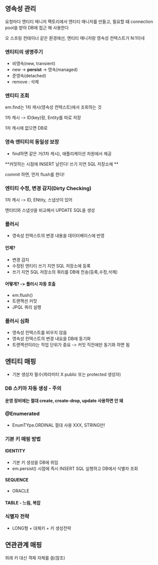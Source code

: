 ## 영속성 관리



요청마다 엔티티 메니저 팩토리에서 엔티티 매니저를 만들고, 필요할 떄 connection pool을 받아 DB에 접근 해 사용한다



오 스프링 컨테이너 같은 환경에선, 엔티티 매니저랑 영속성 컨텍스트가 N:1이네



### 엔티티의 생명주기

- 비영속(new, transient)
- new -> **persist** -> 영속(managed)
- 준영속(detached)
- remove : 삭제



### 엔티티 조회

em.find는 1차 캐시(영속성 컨텍스트)에서 조회하는 것

1차 캐시 -> ID(key)랑, Entity를 따로 저장

1차 캐시에 없으면 DB로 



### 영속 엔티티의 동일성 보장

- find하면 같은 거(1차 캐시), 애플리케이션 차원에서 제공



**커밋하는 시점에 INSERT 날린다! 쓰기 지연 SQL 저장소에 **

commit 하면, 먼저 flush를 한다!



### 엔티티 수정, 변경 감지(Dirty Checking)

1차 캐시 -> ID, ENtity, 스냅샷이 있어 

엔티티와 스냅샷을 비교해서 UPDATE SQL을 생성



### 플러시

- 영속성 컨텍스트의 변경 내용을 데이터베이스에 반영

#### 언제?

- 변경 감지
- 수정된 엔티티 쓰기 지연 SQL 저장소에 등록
- 쓰기 지연 SQL 저장소의 쿼리를 DB에 전송(등록,수정,삭제)

#### 어떻게? -> 플러시 자동 호출

- em.flush()
- 트랜잭션 커밋
- JPQL 쿼리 실행



### 플러시 심화

- 영속성 컨텍스트를 비우지 않음
- 영속성 컨텍스트의 변경 내요을 DB에 동기화
- 트랜잭션이라는 작업 단위가 중요 -> 커밋 직전에만 동기화 하면 됨



## 엔티티 매핑

- 기본 생성자 필수(파라미터 X public 또는 protected 생성자)



### DB 스키마 자동 생성 - 주의

#### 운영 장비에는 절대 create, create-drop, update 사용하면 안 돼



### @Enumerated

- EnumTYpe.ORDINAL 절대 사용 XXX, STRING만!



### 기본 키 매핑 방법

#### IDENTITY

- 기본 키 생성을 DB에 위임
- em.persist() 시점에 즉시 INSERT SQL 실행하고 DB에서 식별자 조회

#### SEQUENCE

- ORACLE

#### TABLE - 느림, 복잡



### 식별자 전략

- LONG형 + 대체키 + 키 생성전략



## 연관관계 매핑

외래 키 대신 객체 자체를 씀(참조)